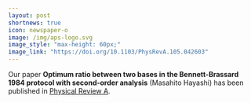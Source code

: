 ```yaml
---
layout: post
shortnews: true
icon: newspaper-o
image: /img/aps-logo.svg
image_style: "max-height: 60px;"
image_link: "https://doi.org/10.1103/PhysRevA.105.042603"
---
```


Our paper **Optimum ratio between two bases in the Bennett-Brassard 1984 protocol with second-order analysis** (Masahito Hayashi) has been published in [Physical Review A](https://doi.org/10.1103/PhysRevA.105.042603).

